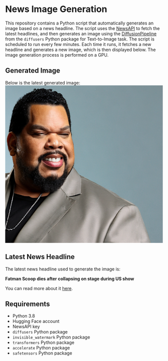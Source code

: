 # News Image Generation
This repository contains a Python script that automatically generates an image based on a news headline. The script uses the [NewsAPI](https://newsapi.org/) to fetch the latest headlines, and then generates an image using the [DiffusionPipeline](https://github.com/huggingface/diffusers) from the `diffusers` Python package for Text-to-Image task.
The script is scheduled to run every few minutes. Each time it runs, it fetches a new headline and generates a new image, which is then displayed below. The image generation process is performed on a GPU.

## Generated Image
Below is the latest generated image:
![Generated Image](image.png)

## Latest News Headline
The latest news headline used to generate the image is:

**Fatman Scoop dies after collapsing on stage during US show**

You can read more about it [here](https://news.google.com/rss/articles/CBMiWkFVX3lxTFBfZk1PN2FyUmJJTlFrV01ZM2JfTWpFekhHX2hULUc4REVJanB0cVNHbm84b0RnMjFnaURfZmhrdEw0bWtjWWdBNFBIUVkzM19UMDJNalpPX1VvUdIBX0FVX3lxTE5LWVlTRll6RTZ3U1BtSkdLQ21GQU5TWkxKbTdqVVNpLXFGT1ZjRm1yTkhNZXJ3ZjEySlVZSlBvc0U5OTFScnllaFR6UEdJZnZsaU15N3BCTWhNZmlneHkw?oc=5).

## Requirements
- Python 3.8
- Hugging Face account
- NewsAPI key
- `diffusers` Python package
- `invisible_watermark` Python package
- `transformers` Python package
- `accelerate` Python package
- `safetensors` Python package
